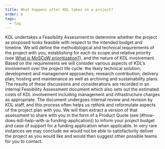 ```yaml
---
title: What happens after KDL takes on a project?
order: 6
tags:
  - faq
---
```


KDL undertakes a Feasibility Assessment to determine whether the project as proposed looks feasible with respect to the intended budget and timeline. We will define the methodological and technical requirements of the project with you, establishing for each its scope and relative priority (see [What is MoSCoW prioritization?](/faqs/#what-is-moscow-prioritization)), and the nature of KDL involvement. Based on the requirements we will consider various aspects of KDL’s involvement over the project life cycle: the likely technical solution; development and management approaches; research contribution; delivery plan; hosting and maintenance as well as archiving and sustainability plans. The results of these discussions and considerations are recorded in an internal Feasibility Assessment document which also sets out the estimated costs of KDL involvement including management and infrastructure charges as appropriate. The document undergoes internal review and revision by KDL staff, and this process often helps us rethink and reformulate aspects of the project plan with you. We will then extract a version of that assessment to share with you in the form of a Product Quote (see [#how-does-kdl-help-with-a-funding-application)) to inform your project budget and case of support for a funding application when applicable. In very rare instances we may conclude we would not be able to satisfactorily deliver the project as you would like and would then suggest other possible teams for you to contact.
